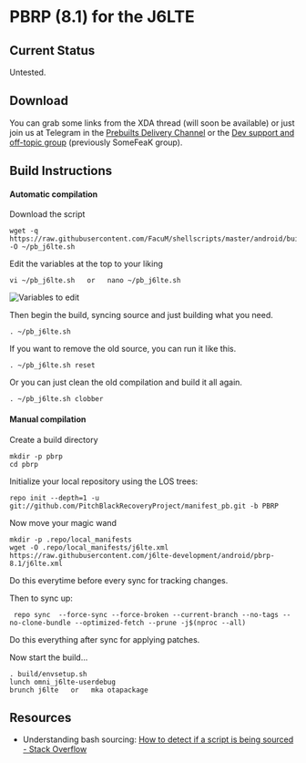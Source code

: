PBRP (8.1) for the J6LTE
========================

Current Status
--------------

Untested.

Download
--------

You can grab some links from the XDA thread (will soon be available) or just join us at Telegram in the [Prebuilts Delivery Channel](https://t.me/romdelivery) or the [Dev support and off-topic group](https://t.me/somefeak) (previously SomeFeaK group).

Build Instructions
------------------

#### Automatic compilation

Download the script

	wget -q https://raw.githubusercontent.com/FacuM/shellscripts/master/android/buildrom/examples/pb_j6lte.sh -O ~/pb_j6lte.sh

Edit the variables at the top to your liking

	vi ~/pb_j6lte.sh   or   nano ~/pb_j6lte.sh

![Variables to edit](https://i.imgur.com/6gqS7sn.png)

Then begin the build, syncing source and just building what you need.

	. ~/pb_j6lte.sh

If you want to remove the old source, you can run it like this.

	. ~/pb_j6lte.sh reset

Or you can just clean the old compilation and build it all again.

	. ~/pb_j6lte.sh clobber

#### Manual compilation

Create a build directory

	mkdir -p pbrp
	cd pbrp

Initialize your local repository using the LOS trees:

	repo init --depth=1 -u git://github.com/PitchBlackRecoveryProject/manifest_pb.git -b PBRP

Now move your magic wand
	
	mkdir -p .repo/local_manifests
	wget -O .repo/local_manifests/j6lte.xml https://raw.githubusercontent.com/j6lte-development/android/pbrp-8.1/j6lte.xml

Do this everytime before every sync for tracking changes.

Then to sync up:

     repo sync  --force-sync --force-broken --current-branch --no-tags --no-clone-bundle --optimized-fetch --prune -j$(nproc --all)

Do this everything after sync for applying patches.	

Now start the build...

	. build/envsetup.sh 
	lunch omni_j6lte-userdebug
	brunch j6lte   or   mka otapackage

Resources
---------

- Understanding bash sourcing: [How to detect if a script is being sourced - Stack Overflow](https://stackoverflow.com/questions/2683279/how-to-detect-if-a-script-is-being-sourced)
